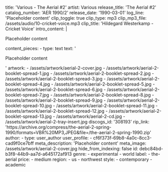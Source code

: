 title: 'Various - The Aerial #2'
artist: Various
release_title: 'The Aerial #2'
catalog_number: 'AER 1990/2'
release_date: '1990-03-01'
log_line: 'Placeholder content'
clip_toggle: true
clip_type: mp3
clip_mp3_file: /assets/audio/10-cricket-voice.mp3
clip_title: 'Hildegard Westerkamp - Cricket Voice'
intro_content: |
  <p>Placeholder content
  </p>
content_pieces:
  -
    type: text
    text: '<p>Placeholder content</p>'
artwork:
  - /assets/artwork/aerial-2-cover.jpg
  - /assets/artwork/aerial-2-booklet-spread-1.jpg
  - /assets/artwork/aerial-2-booklet-spread-2.jpg
  - /assets/artwork/aerial-2-booklet-spread-3.jpg
  - /assets/artwork/aerial-2-booklet-spread-4.jpg
  - /assets/artwork/aerial-2-booklet-spread-5.jpg
  - /assets/artwork/aerial-2-booklet-spread-6.jpg
  - /assets/artwork/aerial-2-booklet-spread-7.jpg
  - /assets/artwork/aerial-2-booklet-spread-8.jpg
  - /assets/artwork/aerial-2-booklet-spread-9.jpg
  - /assets/artwork/aerial-2-booklet-spread-10.jpg
  - /assets/artwork/aerial-2-booklet-spread-11.jpg
  - /assets/artwork/aerial-2-booklet-spread-12.jpg
  - /assets/artwork/aerial-2-booklet-spread-13.jpg
  - /assets/artwork/aerial-2-cd.jpg
  - /assets/artwork/aerial-2-tray-insert.jpg
discogs_id: '308193'
rip_link: 'https://archive.org/compress/the-aerial-2-spring-1990/formats=VBR%20MP3,JPEG&file=/the-aerial-2-spring-1990.zip'
author:
  -
    type: user_author
    user_profile:
      - cf6f373f-69b8-4a0c-8cc3-cad9f0ce7bff
meta_description: 'Placeholder content'
meta_image: /assets/artwork/aerial-2-cover.jpg
hide_from_indexing: false
id: debc84bd-b3f8-44b9-aa7d-a645172af913
genre:
  - experimental
  - world
label:
  - the-aerial
price:
  - medium
region:
  - us
  - northwest
style:
  - contemporary
  - academic
